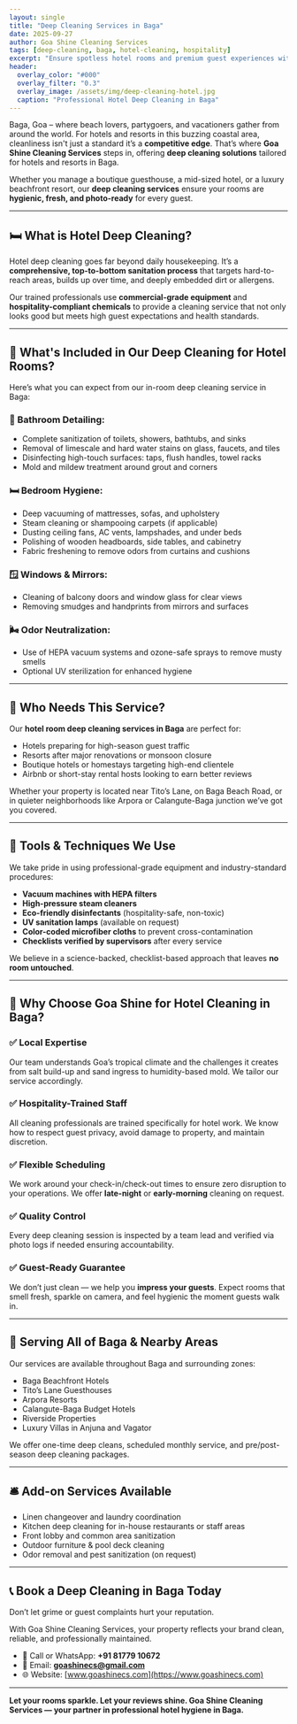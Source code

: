 ```yaml
---
layout: single
title: "Deep Cleaning Services in Baga"
date: 2025-09-27
author: Goa Shine Cleaning Services
tags: [deep-cleaning, baga, hotel-cleaning, hospitality]
excerpt: "Ensure spotless hotel rooms and premium guest experiences with Goa Shine’s deep cleaning services in Baga."
header:
  overlay_color: "#000"
  overlay_filter: "0.3"
  overlay_image: /assets/img/deep-cleaning-hotel.jpg
  caption: "Professional Hotel Deep Cleaning in Baga"
---
```


Baga, Goa – where beach lovers, partygoers, and vacationers gather from around the world. For hotels and resorts in this buzzing coastal area, cleanliness isn't just a standard it’s a **competitive edge**. That’s where **Goa Shine Cleaning Services** steps in, offering **deep cleaning solutions** tailored for hotels and resorts in Baga.

Whether you manage a boutique guesthouse, a mid-sized hotel, or a luxury beachfront resort, our **deep cleaning services** ensure your rooms are **hygienic, fresh, and photo-ready** for every guest.

---

## 🛏️ What is Hotel Deep Cleaning?

Hotel deep cleaning goes far beyond daily housekeeping. It’s a **comprehensive, top-to-bottom sanitation process** that targets hard-to-reach areas, builds up over time, and deeply embedded dirt or allergens.

Our trained professionals use **commercial-grade equipment** and **hospitality-compliant chemicals** to provide a cleaning service that not only looks good but meets high guest expectations and health standards.

---

## 🧼 What's Included in Our Deep Cleaning for Hotel Rooms?

Here’s what you can expect from our in-room deep cleaning service in Baga:

### 🛁 Bathroom Detailing:
- Complete sanitization of toilets, showers, bathtubs, and sinks
- Removal of limescale and hard water stains on glass, faucets, and tiles
- Disinfecting high-touch surfaces: taps, flush handles, towel racks
- Mold and mildew treatment around grout and corners

### 🛏 Bedroom Hygiene:
- Deep vacuuming of mattresses, sofas, and upholstery
- Steam cleaning or shampooing carpets (if applicable)
- Dusting ceiling fans, AC vents, lampshades, and under beds
- Polishing of wooden headboards, side tables, and cabinetry
- Fabric freshening to remove odors from curtains and cushions

### 🪟 Windows & Mirrors:
- Cleaning of balcony doors and window glass for clear views
- Removing smudges and handprints from mirrors and surfaces

### 🌬️ Odor Neutralization:
- Use of HEPA vacuum systems and ozone-safe sprays to remove musty smells
- Optional UV sterilization for enhanced hygiene

---

## 🧳 Who Needs This Service?

Our **hotel room deep cleaning services in Baga** are perfect for:

- Hotels preparing for high-season guest traffic
- Resorts after major renovations or monsoon closure
- Boutique hotels or homestays targeting high-end clientele
- Airbnb or short-stay rental hosts looking to earn better reviews

Whether your property is located near Tito’s Lane, on Baga Beach Road, or in quieter neighborhoods like Arpora or Calangute-Baga junction we’ve got you covered.

---

## 🧪 Tools & Techniques We Use

We take pride in using professional-grade equipment and industry-standard procedures:

- **Vacuum machines with HEPA filters**  
- **High-pressure steam cleaners**  
- **Eco-friendly disinfectants** (hospitality-safe, non-toxic)  
- **UV sanitation lamps** (available on request)  
- **Color-coded microfiber cloths** to prevent cross-contamination  
- **Checklists verified by supervisors** after every service

We believe in a science-backed, checklist-based approach that leaves **no room untouched**.

---

## 🚀 Why Choose Goa Shine for Hotel Cleaning in Baga?

### ✅ Local Expertise
Our team understands Goa’s tropical climate and the challenges it creates from salt build-up and sand ingress to humidity-based mold. We tailor our service accordingly.

### ✅ Hospitality-Trained Staff
All cleaning professionals are trained specifically for hotel work. We know how to respect guest privacy, avoid damage to property, and maintain discretion.

### ✅ Flexible Scheduling
We work around your check-in/check-out times to ensure zero disruption to your operations. We offer **late-night** or **early-morning** cleaning on request.

### ✅ Quality Control
Every deep cleaning session is inspected by a team lead and verified via photo logs if needed ensuring accountability.

### ✅ Guest-Ready Guarantee
We don’t just clean — we help you **impress your guests**. Expect rooms that smell fresh, sparkle on camera, and feel hygienic the moment guests walk in.

---

## 📍 Serving All of Baga & Nearby Areas

Our services are available throughout Baga and surrounding zones:

- Baga Beachfront Hotels
- Tito’s Lane Guesthouses
- Arpora Resorts
- Calangute-Baga Budget Hotels
- Riverside Properties
- Luxury Villas in Anjuna and Vagator

We offer one-time deep cleans, scheduled monthly service, and pre/post-season deep cleaning packages.

---

## 🛎️ Add-on Services Available

- Linen changeover and laundry coordination  
- Kitchen deep cleaning for in-house restaurants or staff areas  
- Front lobby and common area sanitization  
- Outdoor furniture & pool deck cleaning  
- Odor removal and pest sanitization (on request)

---

## 📞 Book a Deep Cleaning in Baga Today

Don’t let grime or guest complaints hurt your reputation.

With Goa Shine Cleaning Services, your property reflects your brand clean, reliable, and professionally maintained.

- 📱 Call or WhatsApp: **+91 81779 10672**  
- 📧 Email: **goashinecs@gmail.com**  
- 🌐 Website: [www.goashinecs.com](https://www.goashinecs.com)

---

**Let your rooms sparkle. Let your reviews shine. Goa Shine Cleaning Services — your partner in professional hotel hygiene in Baga.**

